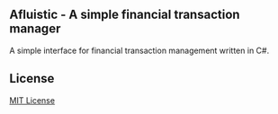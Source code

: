 ## Afluistic - A simple financial transaction manager

A simple interface for financial transaction management written in C#.

## License		

[MIT License][mitlicense]

[mitlicense]: http://www.opensource.org/licenses/mit-license.php
